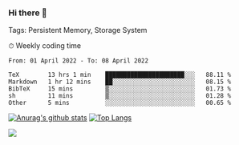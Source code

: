 ### Hi there 👋

Tags: Persistent Memory, Storage System

<!--

[![Anurag's github stats](https://github-readme-stats.vercel.app/api?username=wwyf)](https://github.com/anuraghazra/github-readme-stats)

[![Anurag's github stats](https://github-readme-stats.vercel.app/api?username=wwyf&count_private=true)](https://github.com/anuraghazra/github-readme-stats)


[![Top Langs](https://github-readme-stats.vercel.app/api/top-langs/?username=wwyf&count_private=true&&hide=jupyter%20notebook,html)](https://github.com/anuraghazra/github-readme-stats)



-->


⏱ Weekly coding time

<!--START_SECTION:waka-->

```text
From: 01 April 2022 - To: 08 April 2022

TeX        13 hrs 1 min    ██████████████████████░░░   88.11 %
Markdown   1 hr 12 mins    ██░░░░░░░░░░░░░░░░░░░░░░░   08.15 %
BibTeX     15 mins         ▒░░░░░░░░░░░░░░░░░░░░░░░░   01.73 %
sh         11 mins         ▒░░░░░░░░░░░░░░░░░░░░░░░░   01.28 %
Other      5 mins          ░░░░░░░░░░░░░░░░░░░░░░░░░   00.65 %
```

<!--END_SECTION:waka-->



[![Anurag's github stats](https://github-readme-stats.vercel.app/api?username=wwyf&count_private=true&show_icons=true&hide_border=true)](https://github.com/anuraghazra/github-readme-stats) [![Top Langs](https://github-readme-stats.vercel.app/api/top-langs/?username=wwyf&count_private=true&hide=jupyter%20notebook,html,OpenEdge%20ABL&langs_count=10&layout=compact&hide_border=true)](https://github.com/anuraghazra/github-readme-stats)

<!--

[![willianrod's wakatime stats](https://github-readme-stats.vercel.app/api/wakatime?username=wwyf)](https://github.com/anuraghazra/github-readme-stats)


-->

![](https://hit.yhype.me/github/profile?user_id=23121291)
